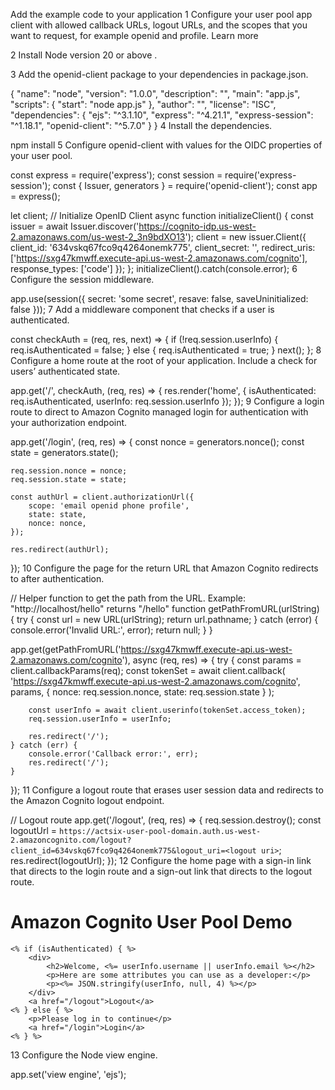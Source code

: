 Add the example code to your application
1
Configure your user pool app client with allowed callback URLs, logout URLs, and the scopes that you want to request, for example openid and profile. Learn more 

2
Install Node version 20 or above .

3
Add the openid-client  package to your dependencies in package.json.


{
  "name": "node",
  "version": "1.0.0",
  "description": "",
  "main": "app.js",
  "scripts": {
    "start": "node app.js"
  },
  "author": "",
  "license": "ISC",
  "dependencies": {
    "ejs": "^3.1.10",
    "express": "^4.21.1",
    "express-session": "^1.18.1",
    "openid-client": "^5.7.0"
  }
}
4
Install the dependencies.


npm install
5
Configure openid-client with values for the OIDC properties of your user pool.


const express = require('express');
const session = require('express-session');
const { Issuer, generators } = require('openid-client');
const app = express();

let client;
// Initialize OpenID Client
async function initializeClient() {
    const issuer = await Issuer.discover('https://cognito-idp.us-west-2.amazonaws.com/us-west-2_3n9bdXO13');
    client = new issuer.Client({
        client_id: '634vskq67fco9q4264onemk775',
        client_secret: '<client secret>',
        redirect_uris: ['https://sxg47kmwff.execute-api.us-west-2.amazonaws.com/cognito'],
        response_types: ['code']
    });
};
initializeClient().catch(console.error);
6
Configure the session middleware.


app.use(session({
    secret: 'some secret',
    resave: false,
    saveUninitialized: false
}));
7
Add a middleware component that checks if a user is authenticated.


const checkAuth = (req, res, next) => {
    if (!req.session.userInfo) {
        req.isAuthenticated = false;
    } else {
        req.isAuthenticated = true;
    }
    next();
};
8
Configure a home route at the root of your application. Include a check for users’ authenticated state.


app.get('/', checkAuth, (req, res) => {
    res.render('home', {
        isAuthenticated: req.isAuthenticated,
        userInfo: req.session.userInfo
    });
});
9
Configure a login route to direct to Amazon Cognito managed login for authentication with your authorization endpoint.


app.get('/login', (req, res) => {
    const nonce = generators.nonce();
    const state = generators.state();

    req.session.nonce = nonce;
    req.session.state = state;

    const authUrl = client.authorizationUrl({
        scope: 'email openid phone profile',
        state: state,
        nonce: nonce,
    });

    res.redirect(authUrl);
});
10
Configure the page for the return URL that Amazon Cognito redirects to after authentication.


// Helper function to get the path from the URL. Example: "http://localhost/hello" returns "/hello"
function getPathFromURL(urlString) {
    try {
        const url = new URL(urlString);
        return url.pathname;
    } catch (error) {
        console.error('Invalid URL:', error);
        return null;
    }
}

app.get(getPathFromURL('https://sxg47kmwff.execute-api.us-west-2.amazonaws.com/cognito'), async (req, res) => {
    try {
        const params = client.callbackParams(req);
        const tokenSet = await client.callback(
            'https://sxg47kmwff.execute-api.us-west-2.amazonaws.com/cognito',
            params,
            {
                nonce: req.session.nonce,
                state: req.session.state
            }
        );

        const userInfo = await client.userinfo(tokenSet.access_token);
        req.session.userInfo = userInfo;

        res.redirect('/');
    } catch (err) {
        console.error('Callback error:', err);
        res.redirect('/');
    }
});
11
Configure a logout route that erases user session data and redirects to the Amazon Cognito logout endpoint.


// Logout route
app.get('/logout', (req, res) => {
    req.session.destroy();
    const logoutUrl = `https://actsix-user-pool-domain.auth.us-west-2.amazoncognito.com/logout?client_id=634vskq67fco9q4264onemk775&logout_uri=<logout uri>`;
    res.redirect(logoutUrl);
});
12
Configure the home page with a sign-in link that directs to the login route and a sign-out link that directs to the logout route.


<!-- views/home.ejs -->
<!DOCTYPE html>
<html>
<head>
    <title>Amazon Cognito authentication with Node example</title>
</head>
<body>
<div>
    <h1>Amazon Cognito User Pool Demo</h1>

    <% if (isAuthenticated) { %>
        <div>
            <h2>Welcome, <%= userInfo.username || userInfo.email %></h2>
            <p>Here are some attributes you can use as a developer:</p>
            <p><%= JSON.stringify(userInfo, null, 4) %></p>
        </div>
        <a href="/logout">Logout</a>
    <% } else { %>
        <p>Please log in to continue</p>
        <a href="/login">Login</a>
    <% } %>
</div>
</body>
</html>
13
Configure the Node view engine.


app.set('view engine', 'ejs');
